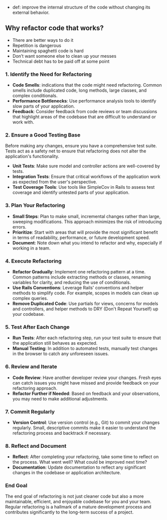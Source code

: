 - def: improve the internal structure of the code without changing its external behavior.

## Why refactor code that works? 

- There are better ways to do it 
- Repetition is dangerous 
- Maintaining spaghetti code is hard 
- Don’t want someone else to clean up your messes 
- Technical debt has to be paid off at some point
### 1. Identify the Need for Refactoring

- **Code Smells**: indications that the code might need refactoring. Common smells include duplicated code, long methods, large classes, and complex conditionals.
- **Performance Bottlenecks**: Use performance analysis tools to identify slow parts of your application.
- **Feedback**: Consider feedback from code reviews or team discussions that highlight areas of the codebase that are difficult to understand or work with.

### 2. Ensure a Good Testing Base

Before making any changes, ensure you have a comprehensive test suite. Tests act as a safety net to ensure that refactoring does not alter the application's functionality.

- **Unit Tests**: Make sure model and controller actions are well-covered by tests.
- **Integration Tests**: Ensure that critical workflows of the application work as expected from the user's perspective.
- **Test Coverage Tools**: Use tools like SimpleCov in Rails to assess test coverage and identify untested parts of your application.

### 3. Plan Your Refactoring

- **Small Steps**: Plan to make small, incremental changes rather than large, sweeping modifications. This approach minimizes the risk of introducing errors.
- **Prioritize**: Start with areas that will provide the most significant benefit in terms of readability, performance, or future development speed.
- **Document**: Note down what you intend to refactor and why, especially if working in a team.

### 4. Execute Refactoring

- **Refactor Gradually**: Implement one refactoring pattern at a time. Common patterns include extracting methods or classes, renaming variables for clarity, and reducing the use of conditionals.
- **Use Rails Conventions**: Leverage Rails' conventions and helper methods to simplify code. For example, scopes in models can clean up complex queries.
- **Remove Duplicated Code**: Use partials for views, concerns for models and controllers, and helper methods to DRY (Don't Repeat Yourself) up your codebase.

### 5. Test After Each Change

- **Run Tests**: After each refactoring step, run your test suite to ensure that the application still behaves as expected.
- **Manual Testing**: In addition to automated tests, manually test changes in the browser to catch any unforeseen issues.

### 6. Review and Iterate

- **Code Review**: Have another developer review your changes. Fresh eyes can catch issues you might have missed and provide feedback on your refactoring approach.
- **Refactor Further if Needed**: Based on feedback and your observations, you may need to make additional adjustments.

### 7. Commit Regularly

- **Version Control**: Use version control (e.g., Git) to commit your changes regularly. Small, descriptive commits make it easier to understand the refactoring process and backtrack if necessary.

### 8. Reflect and Document

- **Reflect**: After completing your refactoring, take some time to reflect on the process. What went well? What could be improved next time?
- **Documentation**: Update documentation to reflect any significant changes in the codebase or application architecture.

### End Goal

The end goal of refactoring is not just cleaner code but also a more maintainable, efficient, and enjoyable codebase for you and your team. Regular refactoring is a hallmark of a mature development process and contributes significantly to the long-term success of a project.